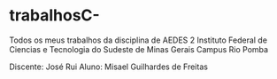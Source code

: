# trabalhosC-
Todos os meus trabalhos da disciplina de AEDES 2
Instituto Federal de Ciencias e Tecnologia do Sudeste de Minas Gerais Campus Rio Pomba

Discente: José Rui
Aluno: Misael Guilhardes de Freitas
